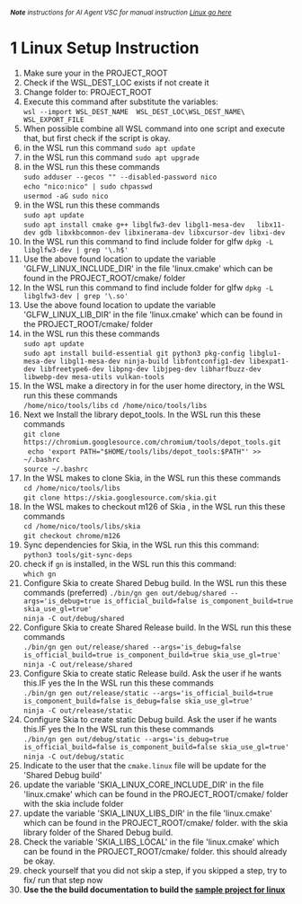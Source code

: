 

<br>

<!-- copilot-ignore-start -->
<small>***Note*** *instructions for AI Agent VSC for manual instruction [Linux go here](https://nicojane.github.io/WSL-Development-Stack-GLFW-Skia-CPP-Template/Howtos/setup_linux)*
</small>
<!-- copilot-ignore-end -->


# 1 Linux Setup Instruction

1. Make sure your in the PROJECT_ROOT
2. Check if the WSL_DEST_LOC exists if not create it
2. Change folder to: PROJECT_ROOT
2. Execute this command after substitute the variables:  
`wsl --import WSL_DEST_NAME  WSL_DEST_LOC\WSL_DEST_NAME\ WSL_EXPORT_FILE`
1. When possible combine all WSL command into one script and execute that, but first check if the script is okay.
1. in the WSL run this command
`sudo apt update`
1. in the WSL run this command
`sudo apt upgrade`
1. in the WSL run this these commands  
`sudo adduser --gecos "" --disabled-password nico`  
`echo "nico:nico" | sudo chpasswd`  
`usermod -aG sudo nico`
1. in the WSL run this these commands  
`sudo apt update`  
`sudo apt install cmake g++ libglfw3-dev libgl1-mesa-dev   libx11-dev gdb libxkbcommon-dev libxinerama-dev libxcursor-dev libxi-dev`
1. In the WSL run this command to find include folder for glfw
`dpkg -L libglfw3-dev | grep '\.h$'`
1. Use the above found location to update the variable 'GLFW_LINUX_INCLUDE_DIR' in the  file 'linux.cmake' which can be found in the PROJECT_ROOT/cmake/ folder
1. In the WSL run this command to find include folder for glfw
`dpkg -L libglfw3-dev | grep '\.so'`
1. Use the above found location to update the variable 'GLFW_LINUX_LIB_DIR' in the  file 'linux.cmake' which can be found in the PROJECT_ROOT/cmake/ folder
1. in the WSL run this these commands  
`sudo apt update`  
`sudo apt install build-essential git python3 pkg-config libglu1-mesa-dev libgl1-mesa-dev ninja-build libfontconfig1-dev libexpat1-dev libfreetype6-dev libpng-dev libjpeg-dev libharfbuzz-dev libwebp-dev mesa-utils vulkan-tools`
1. In the WSL make a directory in for the user home directory, in the WSL run this these commands  
`/home/nico/tools/libs`
`cd /home/nico/tools/libs`
1. Next we Install the library depot_tools. In the WSL run this these commands  
`git clone https://chromium.googlesource.com/chromium/tools/depot_tools.git`  
` echo 'export PATH="$HOME/tools/libs/depot_tools:$PATH"' >> ~/.bashrc`  
`source ~/.bashrc`
1. In the WSL makes to clone Skia, in the WSL run this these commands  
`cd /home/nico/tools/libs`  
`git clone https://skia.googlesource.com/skia.git`  
1. In the WSL makes to checkout m126 of Skia , in the WSL run this these commands  
`cd /home/nico/tools/libs/skia`  
`git checkout chrome/m126`
1. Sync dependencies for Skia, in the WSL run this this command:  
`python3 tools/git-sync-deps`  
1. check if `gn` is installed, in the WSL run this this command:  
`which gn  `
1. Configure Skia to create Shared Debug build. In the WSL run this these commands  (preferred)
`./bin/gn gen out/debug/shared --args='is_debug=true is_official_build=false is_component_build=true skia_use_gl=true' `  
`ninja -C out/debug/shared`  
1. Configure Skia to create Shared Release build. In the WSL run this these commands  
`./bin/gn gen out/release/shared --args='is_debug=false is_official_build=true is_component_build=true skia_use_gl=true' `  
`ninja -C out/release/shared`  
1. Configure Skia to create static Release build. Ask the user if he wants this.IF yes the  In the WSL run this these commands  
`./bin/gn gen out/release/static --args='is_official_build=true is_component_build=false is_debug=false skia_use_gl=true' `  
`ninja -C out/release/static`  
1. Configure Skia to create static Debug build. Ask the user if he wants this.IF yes the  In the WSL run this these commands  
`./bin/gn gen out/debug/static --args='is_debug=true is_official_build=false is_component_build=false skia_use_gl=true' `  
`ninja -C out/debug/static`
1. Indicate to the user that the `cmake.linux` file will be update for the 'Shared Debug build'
1. update the variable 'SKIA_LINUX_CORE_INCLUDE_DIR' in the  file 'linux.cmake' which can be found in the PROJECT_ROOT/cmake/ folder with the skia include folder
1. update the variable 'SKIA_LINUX_LIBS_DIR' in the  file 'linux.cmake' which can be found in the PROJECT_ROOT/cmake/ folder. with the skia library folder of the Shared Debug build.
1. Check the variable 'SKIA_LIBS_LOCAL' in the  file 'linux.cmake' which can be found in the PROJECT_ROOT/cmake/ folder. this should already be okay.
1. check yourself that you did not skip a step, if you skipped a step, try to fix/ run that step now
1. **Use the the build documentation to build the [sample project for linux](building_project)**